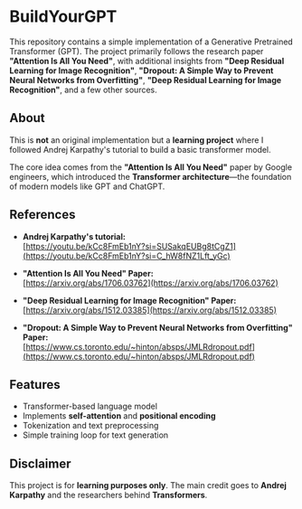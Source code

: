 # BuildYourGPT

This repository contains a simple implementation of a Generative Pretrained Transformer (GPT). The project primarily follows the research paper **"Attention Is All You Need"**, with additional insights from **"Deep Residual Learning for Image Recognition"**, **"Dropout: A Simple Way to Prevent Neural Networks from Overfitting"**,
**"Deep Residual Learning for Image Recognition"**, and a few other sources.

## About

This is **not** an original implementation but a **learning project** where I followed Andrej Karpathy's tutorial to build a basic transformer model.

The core idea comes from the **"Attention Is All You Need"** paper by Google engineers, which introduced the **Transformer architecture**—the foundation of modern models like GPT and ChatGPT.

## References

- **Andrej Karpathy's tutorial:**  
  [https://youtu.be/kCc8FmEb1nY?si=SUSakqEUBg8tCgZ1](https://youtu.be/kCc8FmEb1nY?si=C_hW8fNZ1Lft_yGc)  

- **"Attention Is All You Need" Paper:**  
  [https://arxiv.org/abs/1706.03762](https://arxiv.org/abs/1706.03762)  

- **"Deep Residual Learning for Image Recognition" Paper:**  
  [https://arxiv.org/abs/1512.03385](https://arxiv.org/abs/1512.03385)  

- **"Dropout: A Simple Way to Prevent Neural Networks from Overfitting" Paper:**  
  [https://www.cs.toronto.edu/~hinton/absps/JMLRdropout.pdf](https://www.cs.toronto.edu/~hinton/absps/JMLRdropout.pdf)  

## Features

- Transformer-based language model  
- Implements **self-attention** and **positional encoding**  
- Tokenization and text preprocessing  
- Simple training loop for text generation  

## Disclaimer

This project is for **learning purposes only**. The main credit goes to **Andrej Karpathy** and the researchers behind **Transformers**.
